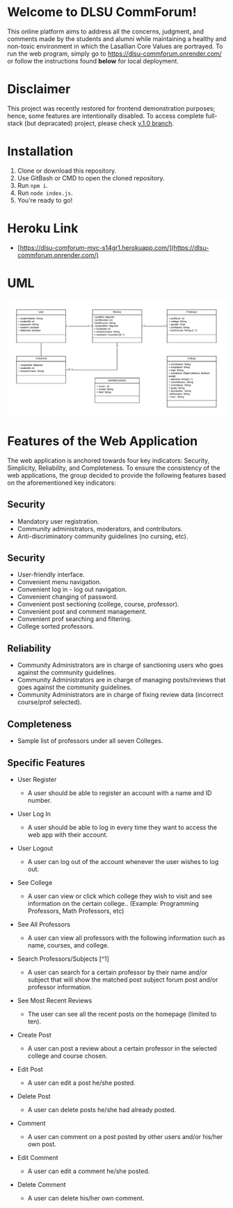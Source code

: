 # Welcome to DLSU CommForum!

This online platform aims to address all the concerns, judgment, and comments made by the students and alumni while maintaining a healthy and non-toxic environment in which the Lasallian Core Values are portrayed. To run the web program, simply go to https://dlsu-commforum.onrender.com/ or follow the instructions found **below** for local deployment.

# Disclaimer

This project was recently restored for frontend demonstration purposes; hence, some features are intentionally disabled. To access complete full-stack (but depracated) project, please check [v.1.0 branch](https://github.com/jolsoncruz/DLSU-Community-Forum/tree/v.1.0).

# Installation

1. Clone or download this repository.
2. Use GitBash or CMD to open the cloned repository.
3. Run `npm i`.
4. Run `node index.js`.
5. You're ready to go!

# Heroku Link
- [https://dlsu-comforum-mvc-s14gr1.herokuapp.com/](https://dlsu-commforum.onrender.com/)

# UML

![Revised UML](screens/UML_Revised.png)


# Features of the Web Application

The web application is anchored towards four key indicators: Security, Simplicity, Reliability, and Completeness. To ensure the consistency of the web applications, the group decided to provide the following features based on the aforementioned key indicators:

## Security 

- Mandatory user registration.
- Community administrators, moderators, and contributors.
- Anti-discriminatory community guidelines (no cursing, etc).

## Security 

-   User-friendly interface.
-   Convenient menu navigation.
-   Convenient log in - log out navigation.
-   Convenient changing of password.
-   Convenient post sectioning (college, course, professor).
-   Convenient post and comment management.
-   Convenient prof searching and filtering. 
-   College sorted professors.

## Reliability

- Community Administrators are in charge of sanctioning users who goes against the community guidelines.
-   Community Administrators are in charge of managing posts/reviews that goes against the community guidelines.
- Community Administrators are in charge of fixing review data (incorrect course/prof selected).

## Completeness

- Sample list of professors under all seven Colleges.

## Specific Features

- User Register
  - A user should be able to register an account with a name and ID number. 

- User Log In
  - A user should be able to log in every time they want to access the web app with their account.

- User Logout
  - A user can log out of the account whenever the user wishes to log out.

- See College
  - A user can view or click which college they wish to visit and see information on the certain college.. (Example: Programming Professors, Math Professors, etc)

- See All Professors
  - A user can view all professors with the following information such as name, courses, and college.

- Search Professors/Subjects [^1]
  - A user can search for a certain professor by their name and/or subject that will show the matched post subject forum post and/or professor information. 

- See Most Recent Reviews
  - The user can see all the recent posts on the homepage (limited to ten).

- Create Post
  - A user can post a review about a certain professor in the selected college and course chosen.

- Edit Post
  - A user can edit a post he/she posted.

- Delete Post
  - A user can delete posts he/she had already posted.

- Comment
  - A user can comment on a post posted by other users and/or his/her own post.

- Edit Comment
  - A user can edit a comment he/she posted.

- Delete Comment
  - A user can delete his/her own comment.


